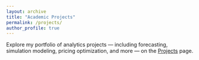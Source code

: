 ```yaml
---
layout: archive
title: "Academic Projects"
permalink: /projects/
author_profile: true
---
```


Explore my portfolio of analytics projects — including forecasting, simulation modeling, pricing optimization, and more — on the [Projects](/projects/) page.
